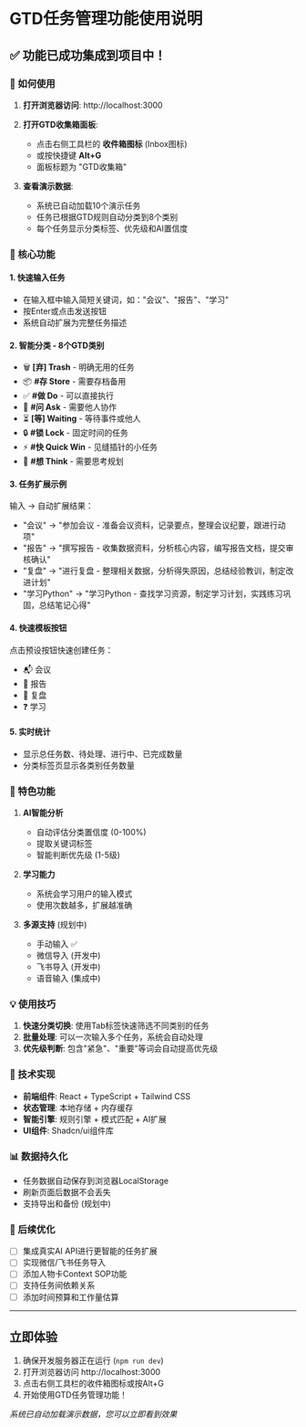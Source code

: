 # GTD任务管理功能使用说明

## ✅ 功能已成功集成到项目中！

### 🚀 如何使用

1. **打开浏览器访问**: http://localhost:3000

2. **打开GTD收集箱面板**:
   - 点击右侧工具栏的 **收件箱图标** (Inbox图标)
   - 或按快捷键 **Alt+G**
   - 面板标题为 "GTD收集箱"

3. **查看演示数据**:
   - 系统已自动加载10个演示任务
   - 任务已根据GTD规则自动分类到8个类别
   - 每个任务显示分类标签、优先级和AI置信度

### 📝 核心功能

#### 1. **快速输入任务**
   - 在输入框中输入简短关键词，如："会议"、"报告"、"学习"
   - 按Enter或点击发送按钮
   - 系统自动扩展为完整任务描述

#### 2. **智能分类** - 8个GTD类别
   - 🗑️ **[弃] Trash** - 明确无用的任务
   - 📦 **#存 Store** - 需要存档备用
   - ✅ **#做 Do** - 可以直接执行
   - 🤝 **#问 Ask** - 需要他人协作
   - ⏳ **[等] Waiting** - 等待事件或他人
   - 🔒 **#锁 Lock** - 固定时间的任务
   - ⚡ **#快 Quick Win** - 见缝插针的小任务
   - 🧠 **#想 Think** - 需要思考规划

#### 3. **任务扩展示例**
   输入 → 自动扩展结果：
   - "会议" → "参加会议 - 准备会议资料，记录要点，整理会议纪要，跟进行动项"
   - "报告" → "撰写报告 - 收集数据资料，分析核心内容，编写报告文档，提交审核确认"
   - "复盘" → "进行复盘 - 整理相关数据，分析得失原因，总结经验教训，制定改进计划"
   - "学习Python" → "学习Python - 查找学习资源，制定学习计划，实践练习巩固，总结笔记心得"

#### 4. **快速模板按钮**
   点击预设按钮快速创建任务：
   - 📬 会议
   - 📄 报告
   - 🧠 复盘
   - ❓ 学习

#### 5. **实时统计**
   - 显示总任务数、待处理、进行中、已完成数量
   - 分类标签页显示各类别任务数量

### 🎯 特色功能

1. **AI智能分析**
   - 自动评估分类置信度 (0-100%)
   - 提取关键词标签
   - 智能判断优先级 (1-5级)

2. **学习能力**
   - 系统会学习用户的输入模式
   - 使用次数越多，扩展越准确

3. **多源支持** (规划中)
   - 手动输入 ✅
   - 微信导入 (开发中)
   - 飞书导入 (开发中)
   - 语音输入 (集成中)

### 💡 使用技巧

1. **快速分类切换**: 使用Tab标签快速筛选不同类别的任务
2. **批量处理**: 可以一次输入多个任务，系统会自动处理
3. **优先级判断**: 包含"紧急"、"重要"等词会自动提高优先级

### 🔧 技术实现

- **前端组件**: React + TypeScript + Tailwind CSS
- **状态管理**: 本地存储 + 内存缓存
- **智能引擎**: 规则引擎 + 模式匹配 + AI扩展
- **UI组件**: Shadcn/ui组件库

### 📊 数据持久化

- 任务数据自动保存到浏览器LocalStorage
- 刷新页面后数据不会丢失
- 支持导出和备份 (规划中)

### 🚧 后续优化

- [ ] 集成真实AI API进行更智能的任务扩展
- [ ] 实现微信/飞书任务导入
- [ ] 添加人物卡Context SOP功能
- [ ] 支持任务间依赖关系
- [ ] 添加时间预算和工作量估算

---

## 立即体验

1. 确保开发服务器正在运行 (`npm run dev`)
2. 打开浏览器访问 http://localhost:3000
3. 点击右侧工具栏的收件箱图标或按Alt+G
4. 开始使用GTD任务管理功能！

*系统已自动加载演示数据，您可以立即看到效果*